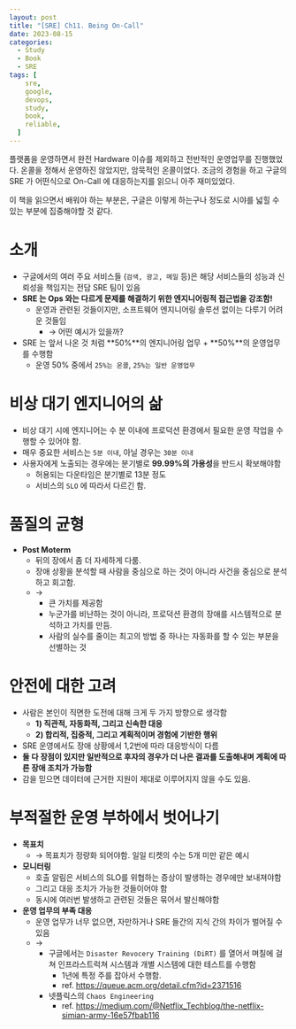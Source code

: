 ```yaml
---
layout: post
title: "[SRE] Ch11. Being On-Call"
date: 2023-08-15
categories:
  - Study
  - Book
  - SRE
tags: [
    sre,
    google,
    devops,
    study,
    book,
    reliable,
  ]
---
```


플랫폼을 운영하면서 완전 Hardware 이슈를 제외하고 전반적인 운영업무를 진행했었다. 온콜을 정해서 운영하진 않았지만, 암묵적인 온콜이었다.  조금의 경험을 하고 구글의 SRE 가 어떤식으로 On-Call 에 대응하는지를 읽으니 아주 재미있었다. 

이 책을 읽으면서 배워야 하는 부분은, 구글은 이렇게 하는구나 정도로 시야를 넓힐 수 있는 부분에 집중해야할 것 같다.

# 소개

- 구글에서의 여러 주요 서비스들 (`검색, 광고, 메일` 등)은 해당 서비스들의 성능과 신뢰성을 책임지는 전담 SRE 팀이 있음
- **SRE 는 Ops 와는 다르게 문제를 해결하기 위한 엔지니어링적 접근법을 강조함!**
    - 운영과 관련된 것들이지만, 소프트웨어 엔지니어링 솔루션 없이는 다루기 어려운 것들임
        - → 어떤 예시가 있을까?
- SRE 는 앞서 나온 것 처럼 **50%**의 엔지니어링 업무 + **50%**의 운영업무를 수행함
    - 운영 50% 중에서 `25%는 온콜`, `25%는 일반 운영업무`

# 비상 대기 엔지니어의 삶

- 비상 대기 시에 엔지니어는 수 분 이내에 프로덕션 환경에서 필요한 운영 작업을 수행할 수 있어야 함.
- 매우 중요한 서비스는 `5분 이내`, 아닐 경우는 `30분 이내`
- 사용자에게 노출되는 경우에는 분기별로 **99.99%의 가용성**을 반드시 확보해야함
    - 허용되는 다운타임은 분기별로 13분 정도
    - 서비스의 `SLO` 에 따라서 다르긴 함.

# 품질의 균형

- **Post Moterm**
    - 뒤의 장에서 좀 더 자세하게 다룸.
    - 장애 상황을 분석할 때 사람을 중심으로 하는 것이 아니라 사건을 중심으로 분석하고 회고함.
    - →
        - 큰 가치를 제공함
        - 누군가를 비난하는 것이 아니라, 프로덕션 환경의 장애를 시스템적으로 분석하고 가치를 만듬.
        - 사람의 실수를 줄이는 최고의 방법 중 하나는 자동화를 할 수 있는 부분을 선별하는 것

# 안전에 대한 고려

- 사람은 본인이 직면한 도전에 대해 크게 두 가지 방향으로 생각함
    - **1) 직관적, 자동화적, 그리고 신속한 대응**
    - **2) 합리적, 집중적, 그리고 계획적이며 경험에 기반한 행위**
- SRE 운영에서도 장애 상황에서 1,2번에 따라 대응방식이 다름
- **둘 다 장점이 있지만 일반적으로 후자의 경우가 더 나은 결과를 도출해내며 계획에 따른 장애 조치가 가능함**
- 감을 믿으면 데이터에 근거한 지원이 제대로 이루어지지 않을 수도 있음.

# 부적절한 운영 부하에서 벗어나기

- **목표치**
    - → 목표치가 정량화 되어야함. 일일 티켓의 수는 5개 미만 같은 예시
- **모니터링**
    - 호출 알림은 서비스의 SLO를 위협하는 증상이 발생하는 경우에만 보내져야함
    - 그리고 대응 조치가 가능한 것들이어야 함
    - 동시에 여러번 발생하고 관련된 것들은 묶어서 발신해야함
- **운영 업무의 부족 대응**
    - 운영 업무가 너무 없으면, 자만하거나 SRE 들간의 지식 간의 차이가 벌어질 수 있음
    - →
        - 구글에서는 `Disaster Revocery Training (DiRT)` 를 열어서 며칠에 걸쳐 인프라스트럭쳐 시스템과 개별 시스템에 대한 테스트를 수행함
            - 1년에 특정 주를 잡아서 수행함.
            - ref. https://queue.acm.org/detail.cfm?id=2371516
        - 넷플릭스의 `Chaos Engineering`
            - ref. https://medium.com/@Netflix_Techblog/the-netflix-simian-army-16e57fbab116